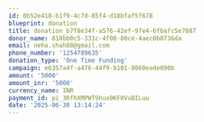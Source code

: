 ```yaml
---
id: 0b52e418-b1f9-4c7d-85f4-d18bfaf5f678
blueprint: donation
title: donation_b7f8e34f-a576-42ef-97e4-6fbafc5e7887
donor_name: 810bb0c5-331c-4f00-80ce-4aec0b0736da
email: neha.shah88@gmail.com
phone_number: '1254789635'
donation_type: 'One Time Funding'
campaign: e6357a4f-a476-44f9-b101-8060eade090b
amount: '5000'
amount_inr: '5000'
currency_name: INR
payment_id: pi_3RfhXMPWT9hux0KF0VuBILuu
date: '2025-06-30 13:14:24'
---
```

